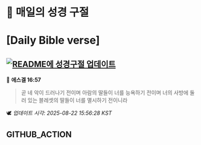 # 🙏 매일의 성경 구절
# [Daily Bible verse]
## [![README에 성경구절 업데이트](https://github.com/DONGSUKA/first_test/actions/workflows/update-readme-bible.yml/badge.svg)](https://github.com/DONGSUKA/first_test/actions/workflows/update-readme-bible.yml)
<!-- START_BIBLE_VERSE -->
📖 **에스겔 16:57**
> 곧 네 악이 드러나기 전이며 아람의 딸들이 너를 능욕하기 전이며 너의 사방에 둘러 있는 블레셋의 딸들이 너를 멸시하기 전이니라

🕊️ _업데이트 시각: 2025-08-22 15:56:28 KST_
  <!-- END_BIBLE_VERSE -->
## GITHUB_ACTION
